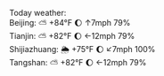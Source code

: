 Today weather:  
Beijing: ⛅️  +84°F 🌔 ↑7mph 79%  
Tianjin: ⛅️  +82°F 🌔 ←12mph 79%  
Shijiazhuang: 🌦 +75°F 🌔 ↙7mph 100%  
Tangshan: ⛅️  +82°F 🌔 ←12mph 79%  
